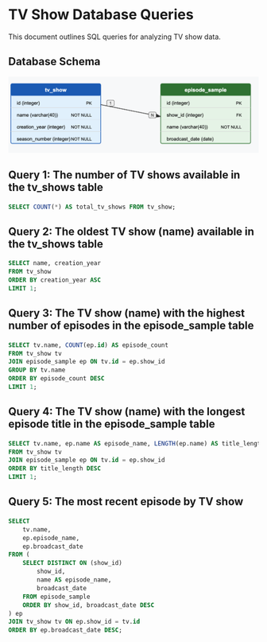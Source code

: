 # TV Show Database Queries

This document outlines SQL queries for analyzing TV show data.

## Database Schema

![TV Show Database Schema](schema.png)


## Query 1: The number of TV shows available in the tv_shows table

```sql
SELECT COUNT(*) AS total_tv_shows FROM tv_show;
```

## Query 2: The oldest TV show (name) available in the tv_shows table

```sql
SELECT name, creation_year 
FROM tv_show 
ORDER BY creation_year ASC 
LIMIT 1;
```

## Query 3: The TV show (name) with the highest number of episodes in the episode_sample table

```sql
SELECT tv.name, COUNT(ep.id) AS episode_count
FROM tv_show tv
JOIN episode_sample ep ON tv.id = ep.show_id
GROUP BY tv.name
ORDER BY episode_count DESC
LIMIT 1;
```


## Query 4: The TV show (name) with the longest episode title in the episode_sample table

```sql
SELECT tv.name, ep.name AS episode_name, LENGTH(ep.name) AS title_length
FROM tv_show tv
JOIN episode_sample ep ON tv.id = ep.show_id
ORDER BY title_length DESC
LIMIT 1;
```

## Query 5: The most recent episode by TV show

```sql
SELECT 
    tv.name,
    ep.episode_name,
    ep.broadcast_date
FROM (
    SELECT DISTINCT ON (show_id) 
        show_id, 
        name AS episode_name, 
        broadcast_date
    FROM episode_sample
    ORDER BY show_id, broadcast_date DESC
) ep
JOIN tv_show tv ON ep.show_id = tv.id
ORDER BY ep.broadcast_date DESC;
```
